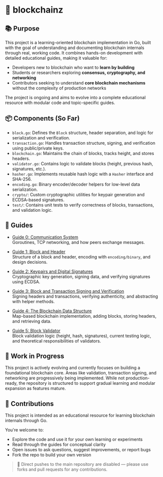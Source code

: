 # 🧱 blockchainz

## 📚 Purpose

This project is a learning-oriented blockchain implementation in Go, built with the goal of understanding and documenting blockchain internals through real, working code. It combines hands-on development with detailed educational guides, making it valuable for:

- Developers new to blockchain who want to **learn by building**
- Students or researchers exploring **consensus, cryptography, and networking**
- Contributors seeking to understand **core blockchain mechanisms** without the complexity of production networks

The project is ongoing and aims to evolve into a complete educational resource with modular code and topic-specific guides.

## 📦 Components (So Far)

- `block.go`: Defines the `Block` structure, header separation, and logic for serialization and verification.
- `transaction.go`: Handles transaction structure, signing, and verification using public/private keys.
- `blockchain.go`: Maintains the chain of blocks, tracks height, and stores headers.
- `validator.go`: Contains logic to validate blocks (height, previous hash, signatures, etc.).
- `hasher.go`: Implements reusable hash logic with a `Hasher` interface and SHA-256.
- `encoding.go`: Binary encoder/decoder helpers for low-level data serialization.
- `crypto/`: Custom cryptographic utilities for keypair generation and ECDSA-based signatures.
- `test/`: Contains unit tests to verify correctness of blocks, transactions, and validation logic.

## 📘 Guides

- [Guide 0: Communication System](https://github.com/ayushn2/blockchainz/blob/main/guide/0.%20communication_system.md)  
  Goroutines, TCP networking, and how peers exchange messages.

- [Guide 1: Block and Header](https://github.com/ayushn2/blockchainz/blob/main/guide/1.%20block_and_header.md)  
  Structure of a block and header, encoding with `encoding/binary`, and design decisions.

- [Guide 2: Keypairs and Digital Signatures](https://github.com/ayushn2/blockchainz/blob/main/guide/2.%20keypairs_and_digital_signatures.md)  
  Cryptographic key generation, signing data, and verifying signatures using ECDSA.

- [Guide 3: Block and Transaction Signing and Verification](https://github.com/ayushn2/blockchainz/blob/main/guide/3.%20block_and_transaction_signing_and_verification.md)  
  Signing headers and transactions, verifying authenticity, and abstracting with helper methods.

- [Guide 4: The Blockchain Data Structure](https://github.com/ayushn2/blockchainz/blob/main/guide/4.%20the_blockchain_data_structure.md)  
  Map-based blockchain implementation, adding blocks, storing headers, and retrieving data.

- [Guide 5: Block Validator](https://github.com/ayushn2/blockchainz/blob/main/guide/5.%20block_validator.md)  
  Block validation logic (height, hash, signatures), current testing logic, and theoretical responsibilities of validators.

## 🚧 Work in Progress

This project is actively evolving and currently focuses on building a foundational blockchain core. Areas like validation, transaction signing, and networking are progressively being implemented. While not production-ready, the repository is structured to support gradual learning and modular expansion as features mature.

## 🤝 Contributions

This project is intended as an educational resource for learning blockchain internals through Go.

You're welcome to:
- Explore the code and use it for your own learning or experiments
- Read through the guides for conceptual clarity
- Open issues to ask questions, suggest improvements, or report bugs
- Fork the repo to build your own version

> 📌 Direct pushes to the main repository are disabled — please use forks and pull requests for any contributions.
